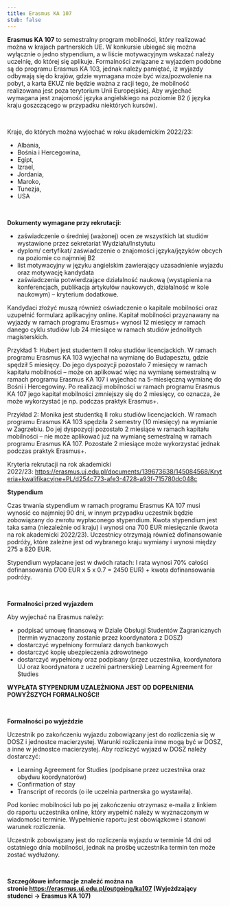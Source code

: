 ```yaml
---
title: Erasmus KA 107
stub: false
---
```

**Erasmus KA 107** to semestralny program mobilności, który realizować można w krajach partnerskich UE. W konkursie ubiegać się można wyłącznie o jedno stypendium, a w liście motywacyjnym wskazać należy uczelnię, do której się aplikuje. Formalności związane z wyjazdem podobne są do programu Erasmus KA 103, jednak należy pamiętać, iż wyjazdy odbywają się do krajów, gdzie wymagana może być wiza/pozwolenie na pobyt, a karta EKUZ nie będzie ważna z racji tego, że mobilność realizowana jest poza terytorium Unii Europejskiej. Aby wyjechać wymagana jest znajomość języka angielskiego na poziomie B2 (i języka kraju goszczącego w przypadku niektórych kursów).  

  

Kraje, do których można wyjechać w roku akademickim 2022/23:  

* Albania,  
* Bośnia i Hercegowina,  
* Egipt,  
* Izrael,   
* Jordania,  
* Maroko,  
* Tunezja,  
* USA  

  

**Dokumenty wymagane przy rekrutacji:**  

* zaświadczenie o średniej (ważonej) ocen ze wszystkich lat studiów wystawione przez sekretariat Wydziału/Instytutu  
* dyplom/ certyfikat/ zaświadczenie o znajomości języka/języków obcych na poziomie co najmniej B2  
* list motywacyjny w języku angielskim zawierający uzasadnienie wyjazdu oraz motywację kandydata  
* zaświadczenia potwierdzające działalność naukową (wystąpienia na konferencjach, publikacja artykułów naukowych, działalność w kole naukowym) – kryterium dodatkowe.  

Kandydaci złożyć muszą również oświadczenie o kapitale mobilności oraz uzupełnić formularz aplikacyjny online. Kapitał mobilności przyznawany na wyjazdy w ramach programu Erasmus+ wynosi 12 miesięcy w ramach danego cyklu studiów lub 24 miesiące w ramach studiów jednolitych magisterskich.   

Przykład 1: Hubert jest studentem II roku studiów licencjackich. W ramach programu Erasmus KA 103 wyjechał na wymianę do Budapesztu, gdzie spędził 5 miesięcy. Do jego dyspozycji pozostało 7 miesięcy w ramach kapitału mobilności – może on aplikować więc na wymianę semestralną w ramach programu Erasmus KA 107 i wyjechać na 5-miesięczną wymianę do Bośni i Hercegowiny. Po realizacji mobilności w ramach programu Erasmus KA 107 jego kapitał mobilności zmniejszy się do 2 miesięcy, co oznacza, że może wykorzystać je np. podczas praktyk Erasmus+.  

Przykład 2: Monika jest studentką II roku studiów licencjackich. W ramach programu Erasmus KA 103 spędziła 2 semestry (10 miesięcy) na wymianie w Zagrzebiu. Do jej dyspozycji pozostało 2 miesiące w ramach kapitału mobilności – nie może aplikować już na wymianę semestralną w ramach programu Erasmus KA 107. Pozostałe 2 miesiące może wykorzystać jednak podczas praktyk Erasmus+.  

Kryteria rekrutacji na rok akademicki 2022/23: <https://erasmus.uj.edu.pl/documents/139673638/145084568/Kryteria+kwalifikacyjne+PL/d254c773-afe3-4728-a93f-715780dc048c>  

**Stypendium**  

Czas trwania stypendium w ramach programu Erasmus KA 107 musi wynosić co najmniej 90 dni, w innym przypadku uczestnik będzie zobowiązany do zwrotu wypłaconego stypendium. Kwota stypendium jest taka sama (niezależnie od kraju) i wynosi ona 700 EUR miesięcznie (kwota na rok akademicki 2022/23). Uczestnicy otrzymają również dofinansowanie podróży, które zależne jest od wybranego kraju wymiany i wynosi między 275 a 820 EUR.  

Stypendium wypłacane jest w dwóch ratach: I rata wynosi 70% całości dofinansowania (700 EUR x 5 x 0.7 = 2450 EUR) + kwota dofinansowania podróży.  

  

**Formalności przed wyjazdem**  

Aby wyjechać na Erasmus należy:  

* podpisać umowę finansową w Dziale Obsługi Studentów Zagranicznych (termin wyznaczony zostanie przez koordynatora z DOSZ)  
* dostarczyć wypełniony formularz danych bankowych   
* dostarczyć kopię ubezpieczenia zdrowotnego  
* dostarczyć wypełniony oraz podpisany (przez uczestnika, koordynatora UJ oraz koordynatora z uczelni partnerskiej) Learning Agreement for Studies  

**WYPŁATA STYPENDIUM UZALEŻNIONA JEST OD DOPEŁNIENIA POWYŻSZYCH FORMALNOŚCI!**  

   

**Formalności po wyjeździe**  

Uczestnik po zakończeniu wyjazdu zobowiązany jest do rozliczenia się w DOSZ i jednostce macierzystej. Warunki rozliczenia inne mogą być w DOSZ, a inne w jednostce macierzystej. Aby rozliczyć wyjazd w DOSZ należy dostarczyć:  

* Learning Agreement for Studies (podpisane przez uczestnika oraz obydwu koordynatorów)  
* Confirmation of stay  
* Transcript of records (o ile uczelnia partnerska go wystawiła).  

Pod koniec mobilności lub po jej zakończeniu otrzymasz e-maila z linkiem do raportu uczestnika online, który wypełnić należy w wyznaczonym w wiadomości terminie. Wypełnienie raportu jest obowiązkowe i stanowi warunek rozliczenia.   

Uczestnik zobowiązany jest do rozliczenia wyjazdu w terminie 14 dni od ostatniego dnia mobilności, jednak na prośbę uczestnika termin ten może zostać wydłużony.  

  

**Szczegółowe informacje znaleźć można na stronie <https://erasmus.uj.edu.pl/outgoing/ka107> (Wyjeżdzający studenci -> Erasmus KA 107)**